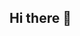 ## Hi there 👋

<!--
**gigcomm/gigcomm** is a ✨ _special_ ✨ repository because its `README.md` (this file) appears on your GitHub profile.

Here are some ideas to get you started:

- 🔭 I’m currently working on a project that brings your financial assets together in one place.
- 🌱 I’m currently studying to improve my coding skills and competencies in the programming world.
- 👯 I’m looking to collaborate on Open-source projects, fintech tools, or automation scripts.
- 🤔 I’m looking for help with optimizing backend performance or security best practices.
- 💬 Ask me about ...
- 📫 How to reach me: tg: gigcomm | email: lenovo27835@gmail.com
- 😄 Pronouns: ...
- ⚡ Fun fact: I’m a genius… but only (tolko na pol Fedora 😉).
-->
